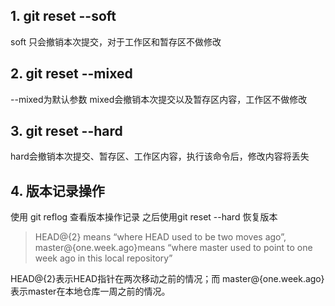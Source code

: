 

## 1. git reset --soft  
soft 只会撤销本次提交，对于工作区和暂存区不做修改

## 2. git reset --mixed
--mixed为默认参数
mixed会撤销本次提交以及暂存区内容，工作区不做修改

## 3. git reset --hard
hard会撤销本次提交、暂存区、工作区内容，执行该命令后，修改内容将丢失

## 4. 版本记录操作
使用 git reflog 查看版本操作记录
之后使用git reset --hard 恢复版本

> HEAD@{2} means “where HEAD used to be two moves ago”, master@{one.week.ago}means “where master used to point to one week ago in this local repository”  

HEAD@{2}表示HEAD指针在两次移动之前的情况；而 master@{one.week.ago}表示master在本地仓库一周之前的情况。
